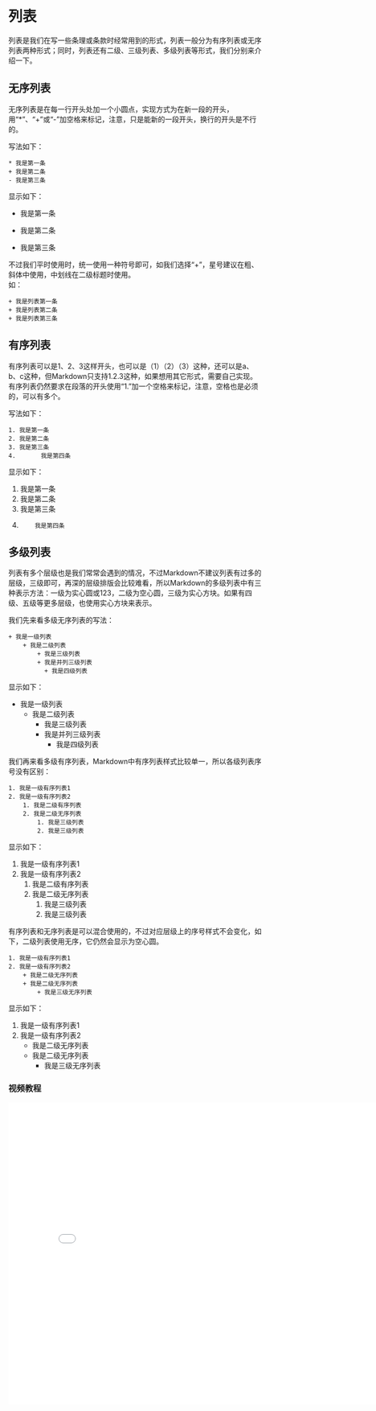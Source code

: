 # 列表
列表是我们在写一些条理或条款时经常用到的形式，列表一般分为有序列表或无序列表两种形式；同时，列表还有二级、三级列表、多级列表等形式，我们分别来介绍一下。

## 无序列表
无序列表是在每一行开头处加一个小圆点，实现方式为在新一段的开头，用“\*”、“\+”或“\-”加空格来标记，注意，只是能新的一段开头，换行的开头是不行的。

写法如下：  

    * 我是第一条  
    + 我是第二条  
    - 我是第三条  

显示如下：

* 我是第一条  
+ 我是第二条  
- 我是第三条  

不过我们平时使用时，统一使用一种符号即可，如我们选择“\+”，星号建议在粗、斜体中使用，中划线在二级标题时使用。  
如：

    + 我是列表第一条
    + 我是列表第二条
    + 我是列表第三条
    
## 有序列表
有序列表可以是1、2、3这样开头，也可以是（1）（2）（3）这种，还可以是a、b、c这种，但Markdown只支持1.2.3这种，如果想用其它形式，需要自己实现。有序列表仍然要求在段落的开头使用“1.”加一个空格来标记，注意，空格也是必须的，可以有多个。

写法如下：

    1. 我是第一条
    2. 我是第二条
    3. 我是第三条
    4.       我是第四条

显示如下：

1. 我是第一条
2. 我是第二条
3. 我是第三条
4.         我是第四条

## 多级列表
列表有多个层级也是我们常常会遇到的情况，不过Markdown不建议列表有过多的层级，三级即可，再深的层级排版会比较难看，所以Markdown的多级列表中有三种表示方法：一级为实心圆或123，二级为空心圆，三级为实心方块。如果有四级、五级等更多层级，也使用实心方块来表示。

我们先来看多级无序列表的写法：

    + 我是一级列表
        + 我是二级列表
            + 我是三级列表
            + 我是并列三级列表
              + 我是四级列表
        
            
显示如下： 

+ 我是一级列表
    + 我是二级列表
        + 我是三级列表
        + 我是并列三级列表
            + 我是四级列表
            
我们再来看多级有序列表，Markdown中有序列表样式比较单一，所以各级列表序号没有区别：

    1. 我是一级有序列表1
    2. 我是一级有序列表2
        1. 我是二级有序列表
        2. 我是二级无序列表
            1. 我是三级列表
            2. 我是三级列表

显示如下：

1. 我是一级有序列表1
2. 我是一级有序列表2
    1. 我是二级有序列表
    2. 我是二级无序列表
        1. 我是三级列表
        2. 我是三级列表

有序列表和无序列表是可以混合使用的，不过对应层级上的序号样式不会变化，如下，二级列表使用无序，它仍然会显示为空心圆。

    1. 我是一级有序列表1
    2. 我是一级有序列表2
        + 我是二级无序列表
        + 我是二级无序列表
            + 我是三级无序列表
            
显示如下：

1. 我是一级有序列表1
2. 我是一级有序列表2
    + 我是二级无序列表
    + 我是二级无序列表
        + 我是三级无序列表


### 视频教程
<iframe src="//player.bilibili.com/player.html?aid=839434637&bvid=BV1W54y1279g&cid=229141124&page=1" scrolling="no" border="0" frameborder="no" framespacing="0" allowfullscreen="true" width="800" height="600"> </iframe>